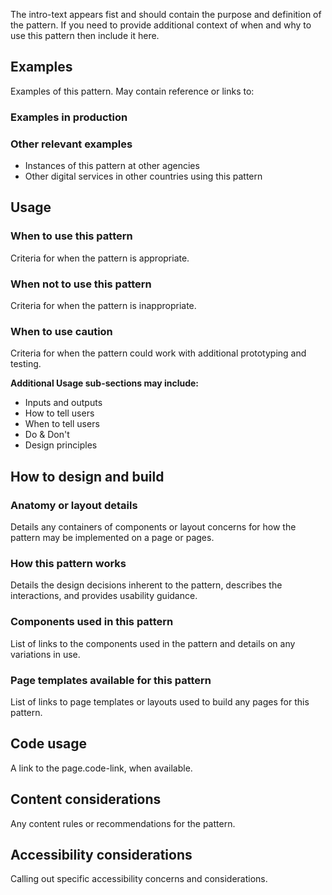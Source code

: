 
The intro-text appears fist and should contain the purpose and definition of the pattern. If you need to provide additional context of when and why to use this pattern then include it here.

## Examples
 
Examples of this pattern. May contain reference or links to:

### Examples in production

### Other relevant examples

- Instances of this pattern at other agencies
- Other digital services in other countries using this pattern

## Usage

### When to use this pattern

Criteria for when the pattern is appropriate.

### When not to use this pattern

Criteria for when the pattern is inappropriate.

### When to use caution

Criteria for when the pattern could work with additional prototyping and testing.

**Additional Usage sub-sections may include:**

- Inputs and outputs
- How to tell users
- When to tell users
- Do & Don't
- Design principles

## How to design and build

### Anatomy or layout details

Details any containers of components or layout concerns for how the pattern may be implemented on a page or pages.

### How this pattern works

Details the design decisions inherent to the pattern, describes the interactions, and provides usability guidance.

### Components used in this pattern

List of links to the components used in the pattern and details on any variations in use.

### Page templates available for this pattern

List of links to page templates or layouts used to build any pages for this pattern.

## Code usage

A link to the page.code-link, when available.

## Content considerations

Any content rules or recommendations for the pattern.

## Accessibility considerations

Calling out specific accessibility concerns and considerations.
